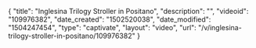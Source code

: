 {
    "title": "Inglesina Trilogy Stroller in Positano",
    "description": "",
    "videoid": "109976382",
    "date_created": "1502520038",
    "date_modified": "1504247454",
    "type": "captivate",
    "layout": "video",
    "url": "\/v\/inglesina-trilogy-stroller-in-positano\/109976382"
}